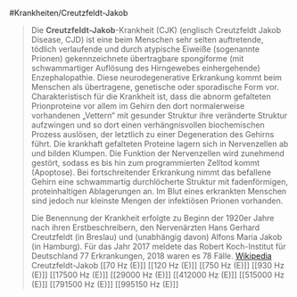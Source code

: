#Krankheiten/Creutzfeldt-Jakob
> Die **Creutzfeldt-Jakob**-Krankheit (CJK) (englisch Creutzfeldt Jakob Disease, CJD) ist eine beim Menschen sehr selten auftretende, tödlich verlaufende und durch atypische Eiweiße (sogenannte Prionen) gekennzeichnete übertragbare spongiforme (mit schwammartiger Auflösung des Hirngewebes einhergehende) Enzephalopathie. Diese neurodegenerative Erkrankung kommt beim Menschen als übertragene, genetische oder sporadische Form vor. Charakteristisch für die Krankheit ist, dass die abnorm gefalteten Prionproteine vor allem im Gehirn den dort normalerweise vorhandenen „Vettern“ mit gesunder Struktur ihre veränderte Struktur aufzwingen und so dort einen verhängnisvollen biochemischen Prozess auslösen, der letztlich zu einer Degeneration des Gehirns führt. Die krankhaft gefalteten Proteine lagern sich in Nervenzellen ab und bilden Klumpen. Die Funktion der Nervenzellen wird zunehmend gestört, sodass es bis hin zum programmierten Zelltod kommt (Apoptose). Bei fortschreitender Erkrankung nimmt das befallene Gehirn eine schwammartig durchlöcherte Struktur mit fadenförmigen, proteinhaltigen Ablagerungen an. Im Blut eines erkrankten Menschen sind jedoch nur kleinste Mengen der infektiösen Prionen vorhanden.
>
> Die Benennung der Krankheit erfolgte zu Beginn der 1920er Jahre nach ihren Erstbeschreibern, den Nervenärzten Hans Gerhard Creutzfeldt (in Breslau) und (unabhängig davon) Alfons Maria Jakob (in Hamburg).
> Für das Jahr 2017 meldete das Robert Koch-Institut für Deutschland 77 Erkrankungen, 2018 waren es 78 Fälle.
> [Wikipedia](https://de.wikipedia.org/wiki/Creutzfeldt-Jakob-Krankheit)
Creutzfeldt-Jakob
[[70 Hz (E)]]
[[120 Hz (E)]]
[[750 Hz (E)]]
[[930 Hz (E)]]
[[17500 Hz (E)]]
[[29000 Hz (E)]]
[[412000 Hz (E)]]
[[515000 Hz (E)]]
[[791500 Hz (E)]]
[[995150 Hz (E)]]